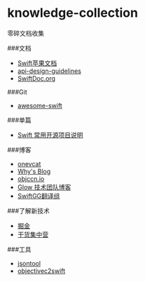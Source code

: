 # knowledge-collection
零碎文档收集


###文档
* [Swift苹果文档](https://developer.apple.com/swift/resources/)
* [api-design-guidelines](https://swift.org/documentation/api-design-guidelines/)
* [SwiftDoc.org](http://swiftdoc.org/v3.0/)

###Git
* [awesome-swift](https://github.com/matteocrippa/awesome-swift)

###单篇
* [Swift 常用开源项目说明](http://www.jianshu.com/p/e3bca6989374)


###博客
* [onevcat](https://onevcat.com/#blog)
* [Why's Blog](http://blog.callmewhy.com/archives/)
* [objccn.io](https://objccn.io/issues/)
* [Glow 技术团队博客](http://tech.glowing.com/cn/)
* [SwiftGG翻译组](git@github.com:zhoujihang/knowledge-collection.git)

###了解新技术
* [掘金](http://gold.xitu.io/)
* [干货集中营](http://gank.io/)

###工具
* [jsontool](http://www.runoob.com/jsontool)
* [objectivec2swift](https://objectivec2swift.com/#/home/converter/)
